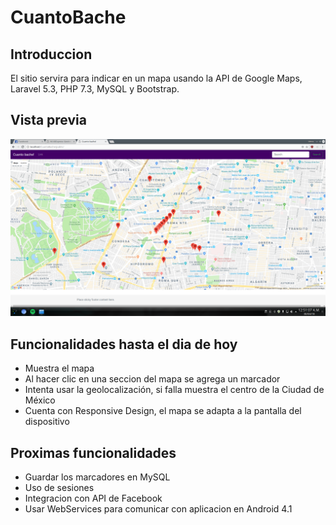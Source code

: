 # CuantoBache
## Introduccion
El sitio servira para indicar en un mapa usando la API de Google Maps, Laravel 5.3, PHP 7.3, MySQL y Bootstrap.

## Vista previa
![Alt text](Screenshot_20180430_005114.png?raw=true "Vista previa")

## Funcionalidades hasta el dia de hoy
- Muestra el mapa
- Al hacer clic en una seccion del mapa se agrega un marcador
- Intenta usar la geolocalización, si falla muestra el centro de la Ciudad de México
- Cuenta con Responsive Design, el mapa se adapta a la pantalla del dispositivo

## Proximas funcionalidades
- Guardar los marcadores en MySQL
- Uso de sesiones
- Integracion con API de Facebook
- Usar WebServices para comunicar con aplicacion en Android 4.1
